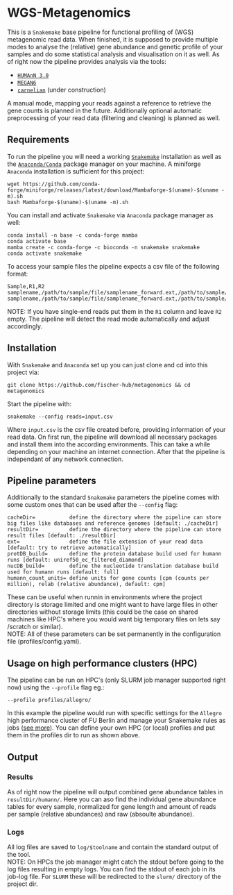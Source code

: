 # WGS-Metagenomics
This is a `Snakemake` base pipeline for functional profiling of (WGS) metagenomic read data.
When finished, it is supposed to provide multiple modes to analyse the (relative) gene abundance and genetic profile of your samples and do some statistical analysis and visualisation on it as well.
As of right now the pipeline provides analysis via the tools:
- [`HUMAnN 3.0`](https://github.com/biobakery/humann)
- [`MEGAN6`](https://uni-tuebingen.de/fakultaeten/mathematisch-naturwissenschaftliche-fakultaet/fachbereiche/informatik/lehrstuehle/algorithms-in-bioinformatics/software/megan6/)
- [`carnelian`](https://github.com/snz20/carnelian) (under construction)

A manual mode, mapping your reads against a reference to retrieve the gene counts is planned in the future.
Additionally optional automatic preprocessing of your read data (filtering and cleaning) is planned as well.

## Requirements
To run the pipeline you will need a working [`Snakemake`](https://snakemake.readthedocs.io/en/stable/) installation as well as the [`Anaconda/Conda`](https://github.com/conda-forge/miniforge) package manager on your machine. A miniforge `Anaconda` installation is sufficient for this project:

```
wget https://github.com/conda-forge/miniforge/releases/latest/download/Mambaforge-$(uname)-$(uname -m).sh
bash Mambaforge-$(uname)-$(uname -m).sh
```
You can install and activate `Snakemake` via `Anaconda` package manager as well:

```
conda install -n base -c conda-forge mamba
conda activate base
mamba create -c conda-forge -c bioconda -n snakemake snakemake
conda activate snakemake
```
To access your sample files the pipeline expects a csv file of the following format:

```
Sample,R1,R2
samplename,/path/to/sample/file/samplename_forward.ext,/path/to/sample/file/samplename_reverse.ext
samplename,/path/to/sample/file/samplename_forward.ext,/path/to/sample/file/samplename_reverse.ext
```

NOTE: If you have single-end reads put them in the `R1` column and leave `R2` empty. The pipeline will detect the read mode automatically and adjust accordingly.

## Installation
With `Snakemake` and `Anaconda` set up you can just clone and cd into this project via:
```
git clone https://github.com/fischer-hub/metagenomics && cd metagenomics
```
Start the pipeline with: 
```
snakemake --config reads=input.csv
```
Where `input.csv` is the csv file created before, providing information of your read data. On first run, the pipeline will download all necessary packages and install them into the according environments. This can take a while depending on your machine an internet connection.
After that the pipeline is independant of any network connection.

## Pipeline parameters
Additionally to the standard `Snakemake` parameters the pipeline comes with some custom ones that can be used after the `--config` flag:
```
cacheDir=           define the directory where the pipeline can store big files like databases and reference genomes [default: ./cacheDir]
resultDir=          define the directory where the pipeline can store result files [default: ./resultDir]
ext=                define the file extension of your read data [default: try to retrieve automatically]
protDB_build=       define the protein database build used for humann runs [default: uniref50_ec_filtered_diamond]
nucDB_build=        define the nucleotide translation database build used for humann runs [default: full]
humann_count_units= define units for gene counts [cpm (counts per million), relab (relative abundance), default: cpm]
```
These can be useful when runnin in environments where the project directory is storage limited and one might want to have large files in other directories without storage limits (this could be the case on shared machines like HPC's where you would want big temporary files on lets say /scratch or similar).\
NOTE: All of these parameters can be set permanently in the configuration file (profiles/config.yaml).

## Usage on high performance clusters (HPC)
The pipeline can be run on HPC's (only SLURM job manager supported right now) using the `--profile` flag eg.:
```
--profile profiles/allegro/
```
In this example the pipeline would run with specific settings for the `Allegro` high performance cluster of FU Berlin and manage your Snakemake rules as jobs ([see more](https://github.com/Snakemake-Profiles/slurm)).
You can define your own HPC (or local) profiles and put them in the profiles dir to run as shown above. 

## Output
### Results
As of right now the pipeline will output combined gene abundance tables in `resultDir/humann/`. Here you can aso find the individual gene abundance tables for every sample, normalized for gene length and amount of reads per sample (relative abundances) and raw (absoulte abundance).

### Logs
All log files are saved to `log/$toolname` and contain the standard output of the tool.\
NOTE: On HPCs the job manager might catch the stdout before going to the log files resulting in empty logs. You can find the stdout of each job in its job-log file. For `SLURM` these will be redirected to the `slurm/` directory of the project dir.




